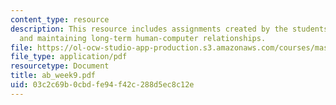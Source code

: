 ```yaml
---
content_type: resource
description: This resource includes assignments created by the students on establishing
  and maintaining long-term human-computer relationships.
file: https://ol-ocw-studio-app-production.s3.amazonaws.com/courses/mas-965-relational-machines-spring-2005/03c2c69b0cbdfe94f42c288d5ec8c12e_ab_week9.pdf
file_type: application/pdf
resourcetype: Document
title: ab_week9.pdf
uid: 03c2c69b-0cbd-fe94-f42c-288d5ec8c12e
---
```

